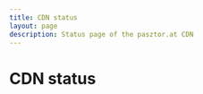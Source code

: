 ```yaml
---
title: CDN status
layout: page
description: Status page of the pasztor.at CDN
---
```


# CDN status




